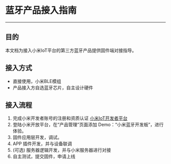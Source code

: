 # 蓝牙产品接入指南
---

## 目的
本文档为接入小米IoT平台的第三方蓝牙产品提供固件端对接指导。

## 接入方式
- 直接使用，小米BLE模组 
- 产品接入方自选蓝牙芯片，自主设计硬件

## 接入流程
1. 完成小米开发者账号的注册和资质认证 [小米IoT开发者平台](https://iot.mi.com/index.html)
2. 登陆小米开放平台，在“产品管理”页面添加 Demo：“小米蓝牙开发板”，进行体验。
3. 固件应用层开发，调试。
4. APP 插件开发，并与设备联调
5. (可选) 服务器逻辑开发，并与小米服务器进行对接
6. 自主测试，提交固件，申请上线